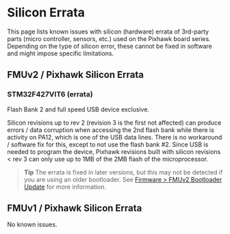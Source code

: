 # Silicon Errata

This page lists known issues with silicon (hardware) errata of 3rd-party parts (micro controller, sensors, etc.) used on the Pixhawk board series. Depending on the type of silicon error, these cannot be fixed in software and might impose specific limitations.

## FMUv2 / Pixhawk Silicon Errata

### STM32F427VIT6 (errata)

Flash Bank 2 and full speed USB device exclusive.

Silicon revisions up to rev 2 (revision 3 is the first not affected) can produce errors / data corruption when accessing the 2nd flash bank while there is activity on PA12, which is one of the USB data lines. There is no workaround / software fix for this, except to not use the flash bank #2. 
Since USB is needed to program the device, Pixhawk revisions built with silicon revisions < rev 3 can only use up to 1MB of the 2MB flash of the microprocessor.

> **Tip** The errata is fixed in later versions, but this may not be detected if you are using an older bootloader. 
  See [Firmware > FMUv2 Bootloader Update](../config/firmware.md#bootloader) for more information.


## FMUv1 / Pixhawk Silicon Errata

No known issues.
